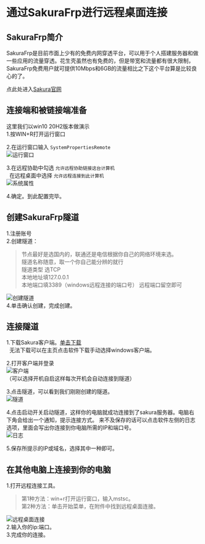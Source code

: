 # 通过SakuraFrp进行远程桌面连接

## SakuraFrp简介  
SakuraFrp是目前市面上少有的免费内网穿透平台，可以用于个人搭建服务器和做一些应用的流量穿透。花生壳虽然也有免费的，但是带宽和流量都有很大限制，SakuraFrp免费用户就可提供10Mbps和6GB的流量相比之下这个平台算是比较良心的了。  


点此处进入[Sakura官网](https://www.natfrp.com/)  
## 连接端和被链接端准备  
这里我们以win10 20H2版本做演示  
1.按WIN+R打开运行窗口


2.在运行窗口输入  `SystemPropertiesRemote`  
![运行窗口](https://seawave.top/blogimage/blog2-1.png)  


3.在远程协助中勾选 `允许远程协助链接这台计算机`  
&nbsp;&nbsp;在远程桌面中选择 `允许远程连接到此计算机`  
![系统属性](https://seawave.top/blogimage/blog2-2.png)     


4.确定。到此配置完毕。  
## 创建SakuraFrp隧道  
1.注册账号  
2.创建隧道：  
>节点最好是选国内的，联通还是电信根据你自己的网络环境来选。  
>隧道名称随意，取一个你自己能分辨的就行  
>隧道类型 选TCP  
>本地地址填127.0.0.1  
>本地端口填3389（windows远程连接的端口号） 
>远程端口留空即可  

![创建隧道](https://seawave.top/blogimage/blog2-3.png)  
4.单击确认创建，完成创建。  
## 连接隧道  
1.下载Sakura客户端。[单击下载](https://getfrp.sh/l/SakuraLauncher.zip)   
&nbsp;&nbsp;无法下载可以在主页点击软件下载手动选择windows客户端。  


2.打开客户端并登录  
![客户端](https://seawave.top/blogimage/blog2-4.jpg)  
（可以选择开机自启这样每次开机会自动连接到隧道）   


3.点击隧道，可以看到我们刚刚创建的隧道。  
![隧道](https://seawave.top/blogimage/blog2-5.jpg)  


4.点击启动开关启动隧道，这样你的电脑就成功连接到了sakura服务器。电脑右下角会给出一个通知，提示连接方式。
来不及保存的话可以点击软件左侧的日志选项，里面会写出你连接到你电脑所需的IP和端口号。  
![日志](https://seawave.top/blogimage/blog2-6.png)  

5.保存所提示的IP或域名，选择其中一种即可。  
## 在其他电脑上连接到你的电脑  
1.打开远程连接工具。  
>第1种方法：win+r打开运行窗口，输入mstsc。  
>第2种方法：单击开始菜单，在附件中找到远程桌面连接。 

![远程桌面连接](https://seawave.top/blogimage/blog2-7.png)  
2.输入你的ip:端口。  
3.完成你的连接。  

 
